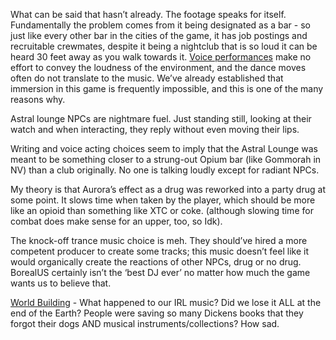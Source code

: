 What can be said that hasn’t already. The footage speaks for itself. 
Fundamentally the problem comes from it being designated as a bar - so just like every other bar in the cities of the game, it has job postings and recruitable crewmates, despite it being a nightclub that is so loud it can be heard 30 feet away as you walk towards it. [Voice performances](Sound%20Design.md) make no effort to convey the loudness of the environment, and the dance moves often do not translate to the music. We’ve already established that immersion in this game is frequently impossible, and this is one of the many reasons why.

Astral lounge NPCs are nightmare fuel. Just standing still, looking at their watch and when interacting, they reply without even moving their lips.

Writing and voice acting choices seem to imply that the Astral Lounge was meant to be something closer to a strung-out Opium bar (like Gommorah in NV) than a club originally. 
No one is talking loudly except for radiant NPCs. 

My theory is that Aurora’s effect as a drug was reworked into a party drug at some point. It slows time when taken by the player, which should be more like an opioid than something like XTC or coke. (although slowing time for combat does make sense for an upper, too, so Idk). 

The knock-off trance music choice is meh. They should’ve hired a more competent producer to create some tracks; this music doesn’t feel like it would organically create the reactions of other NPCs, drug or no drug. 
BorealUS certainly isn’t the ‘best DJ ever’ no matter how much the game wants us to believe that. 

[World Building](World%20Building.md) - What happened to our IRL music? Did we lose it ALL at the end of the Earth? People were saving so many Dickens books that they forgot their dogs AND musical instruments/collections? How sad.
